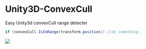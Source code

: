 # Unity3D-ConvexCull
Easy Unity3d convexCull range detecter

```C#
if (convexCull.IsInRange(transform.position)) //do something..
```

![](https://github.com/hont127/Unity3D-ConvexCull/blob/master/Preview.gif)
